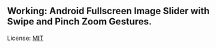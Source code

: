## Working:  Android Fullscreen Image Slider with Swipe and Pinch Zoom Gestures.

License: [MIT](http://codehate.com/MIT)
